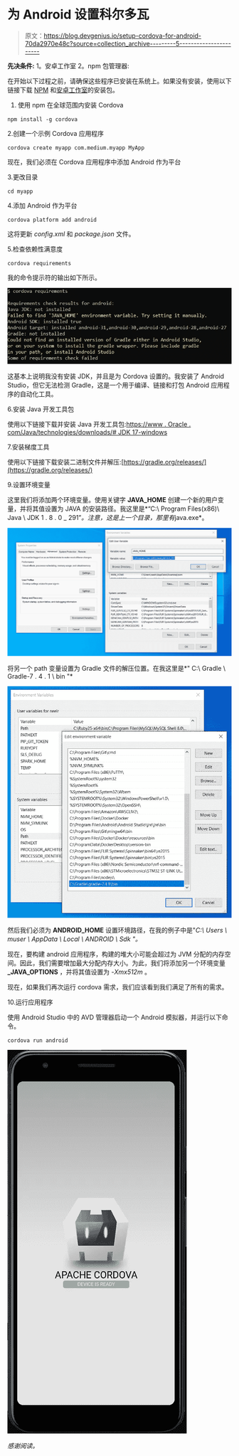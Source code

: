 # 为 Android 设置科尔多瓦

> 原文：<https://blog.devgenius.io/setup-cordova-for-android-70da2970e48c?source=collection_archive---------5----------------------->

**先决条件:** 1。安卓工作室
2。npm 包管理器:

在开始以下过程之前，请确保这些程序已安装在系统上。如果没有安装，使用以下链接下载 [NPM](https://nodejs.org/en/download/) 和[安卓工作室](https://developer.android.com/studio)的安装包。

1.  使用 npm 在全球范围内安装 Cordova

```
npm install -g cordova
```

2.创建一个示例 Cordova 应用程序

```
cordova create myapp com.medium.myapp MyApp
```

现在，我们必须在 Cordova 应用程序中添加 Android 作为平台

3.更改目录

```
cd myapp
```

4.添加 Android 作为平台

```
cordova platform add android
```

这将更新 *config.xml* 和 *package.json* 文件。

5.检查依赖性满意度

```
cordova requirements
```

我的命令提示符的输出如下所示。

![](img/a472c35398643f9f9a429a91be0db6d5.png)

这基本上说明我没有安装 JDK，并且是为 Cordova 设置的。我安装了 Android Studio，但它无法检测 Gradle，这是一个用于编译、链接和打包 Android 应用程序的自动化工具。

6.安装 Java 开发工具包

使用以下链接下载并安装 Java 开发工具包:[https://www . Oracle . com/Java/technologies/downloads/# JDK 17-windows](https://www.oracle.com/java/technologies/downloads/#jdk17-windows)

7.安装梯度工具

使用以下链接下载安装二进制文件并解压:[https://gradle.org/releases/](https://gradle.org/releases/)

9.设置环境变量

这里我们将添加两个环境变量。使用关键字 **JAVA_HOME** 创建一个新的用户变量，并将其值设置为 JAVA 的安装路径。我这里是*“C:\ Program Files(x86)\ Java \ JDK 1 . 8 . 0 _ 291”*。注意，这是上一个目录，那里有*java.exe*。

![](img/d82353dc55d24f5eac467c4332fd025d.png)

将另一个 path 变量设置为 Gradle 文件的解压位置。在我这里是*" C:\ Gradle \ Gradle-7 . 4 . 1 \ bin "*

![](img/934c20498563f7106e603447c8571dff.png)

然后我们必须为 **ANDROID_HOME** 设置环境路径，在我的例子中是"*C:\ Users \ muser \ AppData \ Local \ ANDROID \ Sdk "。*

现在，要构建 android 应用程序，构建的堆大小可能会超过为 JVM 分配的内存空间。因此，我们需要增加最大分配内存大小。为此，我们将添加另一个环境变量 **_JAVA_OPTIONS** ，并将其值设置为 *-Xmx512m* 。

现在，如果我们再次运行 cordova 需求，我们应该看到我们满足了所有的需求。

10.运行应用程序

使用 Android Studio 中的 AVD 管理器启动一个 Android 模拟器，并运行以下命令。

```
cordova run android
```

![](img/3c295034a86196c8327fe39c8f55aa77.png)

*感谢阅读。*